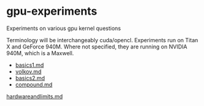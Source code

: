 # gpu-experiments

Experiments on various gpu kernel questions

Terminology will be interchangeably cuda/opencl.  Experiments run on Titan X and GeForce 940M.  Where not specified, they are running on NVIDIA 940M, which is a Maxwell.

* [basics1.md](basics1.md)
* [volkov.md](volkov.md)
* [basics2.md](basics2.md)
* [compound.md](compound.md)

[hardwareandlimits.md](hardwareandlimits.md)

